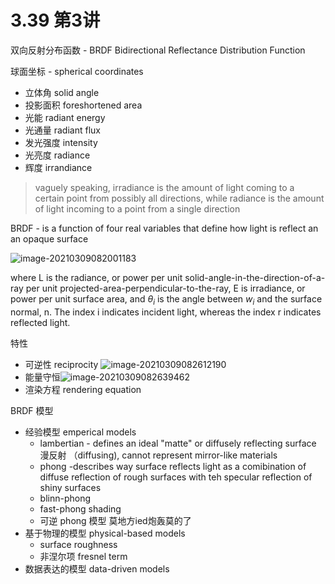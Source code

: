 # 3.39 第3讲

双向反射分布函数 - BRDF Bidirectional Reflectance Distribution Function

球面坐标 - spherical coordinates 

- 立体角 solid angle
- 投影面积 foreshortened area
- 光能 radiant energy
- 光通量 radiant flux
- 发光强度 intensity
- 光亮度 radiance
- 辉度 irrandiance

> vaguely speaking, irradiance is the amount of light coming to a certain point from possibly all directions, while radiance is the amount of light incoming to a point from a single direction

BRDF - is a function of four real variables that define how light is reflect an an opaque surface

![image-20210309082001183](/home/akashili17/.config/Typora/typora-user-images/image-20210309082001183.png)

where L is the radiance, or power per unit solid-angle-in-the-direction-of-a-ray per unit projected-area-perpendicular-to-the-ray, E is irradiance, or power per unit surface area, and $\theta_i$ is the angle between $w_i$ and the surface normal, n. The index i indicates incident light, whereas the index r indicates reflected light.

特性

- 可逆性 reciprocity ![image-20210309082612190](/home/akashili17/.config/Typora/typora-user-images/image-20210309082612190.png)
- 能量守恒![image-20210309082639462](/home/akashili17/.config/Typora/typora-user-images/image-20210309082639462.png)
- 渲染方程 rendering equation

BRDF 模型 

- 经验模型 emperical models
  - lambertian - defines an ideal "matte" or diffusely reflecting surface 漫反射 （diffusing), cannot represent mirror-like materials
  - phong -describes way surface reflects light as a comibination of diffuse reflection of rough surfaces with teh specular reflection of shiny surfaces
  - blinn-phong 
  - fast-phong shading
  - 可逆 phong 模型 莫地方ied炮轰莫的了
- 基于物理的模型 physical-based models
  - surface roughness
  - 非涅尔项 fresnel term 
- 数据表达的模型 data-driven models